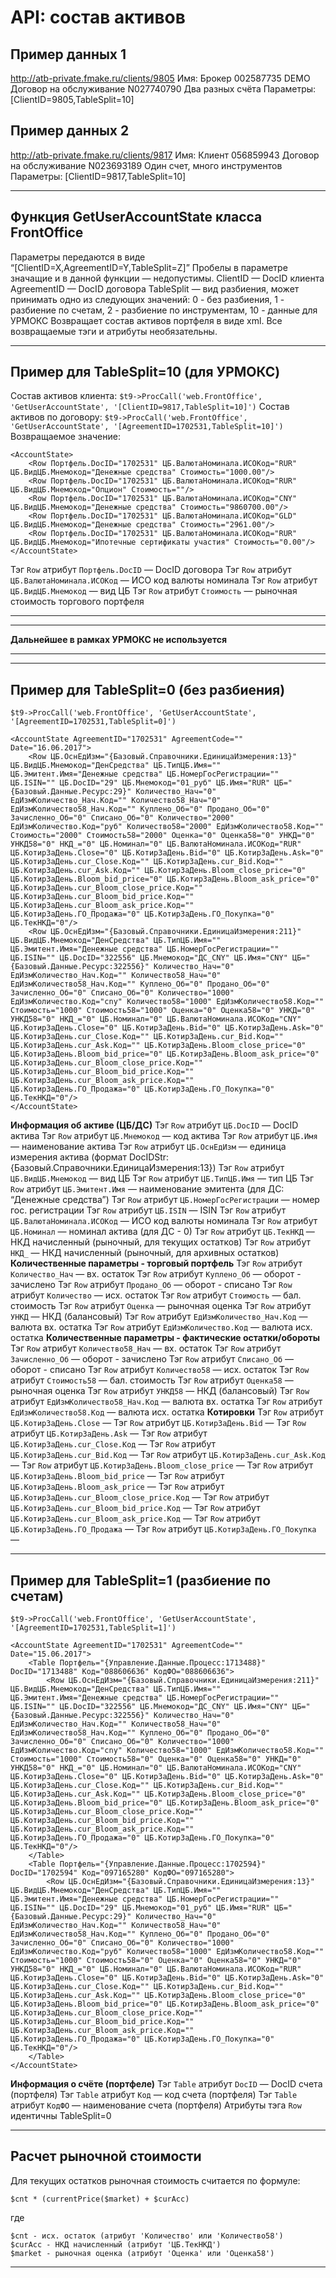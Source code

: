 # API: состав активов

## Пример данных 1

http://atb-private.fmake.ru/clients/9805
Имя: Брокер 002587735 DEMO
Договор на обслуживание N027740790
Два разных счёта
Параметры: [ClientID=9805,TableSplit=10]


## Пример данных 2

http://atb-private.fmake.ru/clients/9817
Имя: Клиент 056859943
Договор на обслуживание N023693189
Один счет, много инструментов
Параметры: [ClientID=9817,TableSplit=10]



----------
## Функция GetUserAccountState класса FrontOffice

Параметры передаются в виде “[ClientID=X,AgreementID=Y,TableSplit=Z]”
Пробелы в параметре значащие и в данной функции — недопустимы.
ClientID — DocID клиента
AgreementID — DocID договора
TableSplit — вид разбиения, может принимать одно из следующих значений: 0 - без разбиения, 1 - разбиение по счетам, 2 - разбиение по инструментам, 10 - данные для УРМОКС
Возвращает состав активов портфеля в виде xml.
Все возвращаемые тэги и атрибуты необязательны.

----------
## Пример для TableSplit=10 (для УРМОКС)

Состав активов клиента:
`$t9->ProcCall('web.FrontOffice', 'GetUserAccountState', '[ClientID=9817,TableSplit=10]')`
Состав активов по договору:
`$t9->ProcCall('web.FrontOffice', 'GetUserAccountState', '[AgreementID=1702531,TableSplit=10]')`
Возвращаемое значение:

    <AccountState>
        <Row Портфель.DocID="1702531" ЦБ.ВалютаНоминала.ИСОКод="RUR" ЦБ.ВидЦБ.Мнемокод="Денежные средства" Стоимость="1000.00"/>
        <Row Портфель.DocID="1702531" ЦБ.ВалютаНоминала.ИСОКод="RUR" ЦБ.ВидЦБ.Мнемокод="Опцион" Стоимость=""/>
        <Row Портфель.DocID="1702531" ЦБ.ВалютаНоминала.ИСОКод="CNY" ЦБ.ВидЦБ.Мнемокод="Денежные средства" Стоимость="9860700.00"/>
        <Row Портфель.DocID="1702531" ЦБ.ВалютаНоминала.ИСОКод="GLD" ЦБ.ВидЦБ.Мнемокод="Денежные средства" Стоимость="2961.00"/>
        <Row Портфель.DocID="1702531" ЦБ.ВалютаНоминала.ИСОКод="RUR" ЦБ.ВидЦБ.Мнемокод="Ипотечные сертификаты участия" Стоимость="0.00"/>
    </AccountState>

Тэг `Row` атрибут `Портфель.DocID` — DocID договора
Тэг `Row` атрибут `ЦБ.ВалютаНоминала.ИСОКод` — ИСО код валюты номинала 
Тэг `Row` атрибут `ЦБ.ВидЦБ.Мнемокод` — вид ЦБ
Тэг `Row` атрибут `Стоимость` — рыночная стоимость торгового портфеля


----------
----------

**Дальнейшее в рамках УРМОКС не используется**

----------
----------
## Пример для TableSplit=0 (без разбиения)

`$t9->ProcCall('web.FrontOffice', 'GetUserAccountState', '[AgreementID=1702531,TableSplit=0]')`


    <AccountState AgreementID="1702531" AgreementCode="" Date="16.06.2017">
        <Row ЦБ.ОснЕдИзм="{Базовый.Справочники.ЕдиницаИзмерения:13}" ЦБ.ВидЦБ.Мнемокод="ДенСредства" ЦБ.ТипЦБ.Имя="" ЦБ.Эмитент.Имя="Денежные средства" ЦБ.НомерГосРегистрации="" ЦБ.ISIN="" ЦБ.DocID="29" ЦБ.Мнемокод="01_руб" ЦБ.Имя="RUR" ЦБ="{Базовый.Данные.Ресурс:29}" Количество_Нач="0" ЕдИзмКоличество_Нач.Код="" Количество58_Нач="0" ЕдИзмКоличество58_Нач.Код="" Куплено_Об="0" Продано_Об="0" Зачисленно_Об="0" Списано_Об="0" Количество="2000" ЕдИзмКоличество.Код="руб" Количество58="2000" ЕдИзмКоличество58.Код="" Стоимость="2000" Стоимость58="2000" Оценка="0" Оценка58="0" УНКД="0" УНКД58="0" НКД_="0" ЦБ.Номинал="0" ЦБ.ВалютаНоминала.ИСОКод="RUR" ЦБ.КотирЗаДень.Close="0" ЦБ.КотирЗаДень.Bid="0" ЦБ.КотирЗаДень.Ask="0" ЦБ.КотирЗаДень.cur_Close.Код="" ЦБ.КотирЗаДень.cur_Bid.Код="" ЦБ.КотирЗаДень.cur_Ask.Код="" ЦБ.КотирЗаДень.Bloom_close_price="0" ЦБ.КотирЗаДень.Bloom_bid_price="0" ЦБ.КотирЗаДень.Bloom_ask_price="0" ЦБ.КотирЗаДень.cur_Bloom_close_price.Код="" ЦБ.КотирЗаДень.cur_Bloom_bid_price.Код="" ЦБ.КотирЗаДень.cur_Bloom_ask_price.Код="" ЦБ.КотирЗаДень.ГО_Продажа="0" ЦБ.КотирЗаДень.ГО_Покупка="0" ЦБ.ТекНКД="0"/>
        <Row ЦБ.ОснЕдИзм="{Базовый.Справочники.ЕдиницаИзмерения:211}" ЦБ.ВидЦБ.Мнемокод="ДенСредства" ЦБ.ТипЦБ.Имя="" ЦБ.Эмитент.Имя="Денежные средства" ЦБ.НомерГосРегистрации="" ЦБ.ISIN="" ЦБ.DocID="322556" ЦБ.Мнемокод="ДС_CNY" ЦБ.Имя="CNY" ЦБ="{Базовый.Данные.Ресурс:322556}" Количество_Нач="0" ЕдИзмКоличество_Нач.Код="" Количество58_Нач="0" ЕдИзмКоличество58_Нач.Код="" Куплено_Об="0" Продано_Об="0" Зачисленно_Об="0" Списано_Об="0" Количество="1000" ЕдИзмКоличество.Код="cny" Количество58="1000" ЕдИзмКоличество58.Код="" Стоимость="1000" Стоимость58="1000" Оценка="0" Оценка58="0" УНКД="0" УНКД58="0" НКД_="0" ЦБ.Номинал="0" ЦБ.ВалютаНоминала.ИСОКод="CNY" ЦБ.КотирЗаДень.Close="0" ЦБ.КотирЗаДень.Bid="0" ЦБ.КотирЗаДень.Ask="0" ЦБ.КотирЗаДень.cur_Close.Код="" ЦБ.КотирЗаДень.cur_Bid.Код="" ЦБ.КотирЗаДень.cur_Ask.Код="" ЦБ.КотирЗаДень.Bloom_close_price="0" ЦБ.КотирЗаДень.Bloom_bid_price="0" ЦБ.КотирЗаДень.Bloom_ask_price="0" ЦБ.КотирЗаДень.cur_Bloom_close_price.Код="" ЦБ.КотирЗаДень.cur_Bloom_bid_price.Код="" ЦБ.КотирЗаДень.cur_Bloom_ask_price.Код="" ЦБ.КотирЗаДень.ГО_Продажа="0" ЦБ.КотирЗаДень.ГО_Покупка="0" ЦБ.ТекНКД="0"/>
    </AccountState>

**Информация об активе (ЦБ/ДС)**
Тэг `Row` атрибут `ЦБ.DocID` — DocID актива
Тэг `Row` атрибут `ЦБ.Мнемокод` — код актива
Тэг `Row` атрибут `ЦБ.Имя` — наименование актива
Тэг `Row` атрибут `ЦБ.ОснЕдИзм` — единица измерения актива (формат DocIDStr: {Базовый.Справочники.ЕдиницаИзмерения:13})
Тэг `Row` атрибут `ЦБ.ВидЦБ.Мнемокод` — вид ЦБ
Тэг `Row` атрибут `ЦБ.ТипЦБ.Имя` — тип ЦБ
Тэг `Row` атрибут `ЦБ.Эмитент.Имя` — наименование эмитента (для ДС: “Денежные средства”)
Тэг `Row` атрибут `ЦБ.НомерГосРегистрации` — номер гос. регистрации
Тэг `Row` атрибут `ЦБ.ISIN` — ISIN
Тэг `Row` атрибут `ЦБ.ВалютаНоминала.ИСОКод` — ИСО код валюты номинала 
Тэг `Row` атрибут `ЦБ.Номинал` — номинал актива (для ДС - 0)
Тэг `Row` атрибут `ЦБ.ТекНКД` — НКД начисленный (рыночный, для текущих остатков)
Тэг `Row` атрибут `НКД_` — НКД начисленный (рыночный, для архивных остатков)
**Количественные параметры - торговый портфель**
Тэг `Row` атрибут `Количество_Нач` — вх. остаток
Тэг `Row` атрибут `Куплено_Об` — оборот - зачислено
Тэг `Row` атрибут `Продано_Об` — оборот - списано
Тэг `Row` атрибут `Количество` — исх. остаток
Тэг `Row` атрибут `Стоимость` — бал. стоимость
Тэг `Row` атрибут `Оценка` — рыночная оценка
Тэг `Row` атрибут `УНКД` — НКД (балансовый)
Тэг `Row` атрибут `ЕдИзмКоличество_Нач.Код` — валюта вх. остатка
Тэг `Row` атрибут `ЕдИзмКоличество.Код` — валюта исх. остатка
**Количественные параметры - фактические остатки/обороты**
Тэг `Row` атрибут `Количество58_Нач` — вх. остаток
Тэг `Row` атрибут `Зачисленно_Об` — оборот - зачислено
Тэг `Row` атрибут `Списано_Об` — оборот - списано
Тэг `Row` атрибут `Количество58` — исх. остаток
Тэг `Row` атрибут `Стоимость58` — бал. стоимость
Тэг `Row` атрибут `Оценка58` — рыночная оценка
Тэг `Row` атрибут `УНКД58` — НКД (балансовый)
Тэг `Row` атрибут `ЕдИзмКоличество58_Нач.Код` — валюта вх. остатка
Тэг `Row` атрибут `ЕдИзмКоличество58.Код` — валюта исх. остатка
**Котировки**
Тэг `Row` атрибут `ЦБ.КотирЗаДень.Close` — 
Тэг `Row` атрибут `ЦБ.КотирЗаДень.Bid` — 
Тэг `Row` атрибут `ЦБ.КотирЗаДень.Ask` — 
Тэг `Row` атрибут `ЦБ.КотирЗаДень.cur_Close.Код` — 
Тэг `Row` атрибут `ЦБ.КотирЗаДень.cur_Bid.Код` — 
Тэг `Row` атрибут `ЦБ.КотирЗаДень.cur_Ask.Код` — 
Тэг `Row` атрибут `ЦБ.КотирЗаДень.Bloom_close_price` — 
Тэг `Row` атрибут `ЦБ.КотирЗаДень.Bloom_bid_price` — 
Тэг `Row` атрибут `ЦБ.КотирЗаДень.Bloom_ask_price` — 
Тэг `Row` атрибут `ЦБ.КотирЗаДень.cur_Bloom_close_price.Код` — 
Тэг `Row` атрибут `ЦБ.КотирЗаДень.cur_Bloom_bid_price.Код` — 
Тэг `Row` атрибут `ЦБ.КотирЗаДень.cur_Bloom_ask_price.Код` — 
Тэг `Row` атрибут `ЦБ.КотирЗаДень.ГО_Продажа` — 
Тэг `Row` атрибут `ЦБ.КотирЗаДень.ГО_Покупка` — 


----------
## Пример для TableSplit=1 (разбиение по счетам)

`$t9->ProcCall('web.FrontOffice', 'GetUserAccountState', '[AgreementID=1702531,TableSplit=1]')`


    <AccountState AgreementID="1702531" AgreementCode="" Date="15.06.2017">
        <Table Портфель="{Управление.Данные.Процесс:1713488}" DocID="1713488" Код="088606636" КодФО="088606636">
            <Row ЦБ.ОснЕдИзм="{Базовый.Справочники.ЕдиницаИзмерения:211}" ЦБ.ВидЦБ.Мнемокод="ДенСредства" ЦБ.ТипЦБ.Имя="" ЦБ.Эмитент.Имя="Денежные средства" ЦБ.НомерГосРегистрации="" ЦБ.ISIN="" ЦБ.DocID="322556" ЦБ.Мнемокод="ДС_CNY" ЦБ.Имя="CNY" ЦБ="{Базовый.Данные.Ресурс:322556}" Количество_Нач="0" ЕдИзмКоличество_Нач.Код="" Количество58_Нач="0" ЕдИзмКоличество58_Нач.Код="" Куплено_Об="0" Продано_Об="0" Зачисленно_Об="0" Списано_Об="0" Количество="1000" ЕдИзмКоличество.Код="cny" Количество58="1000" ЕдИзмКоличество58.Код="" Стоимость="1000" Стоимость58="0" Оценка="0" Оценка58="0" УНКД="0" УНКД58="0" НКД_="0" ЦБ.Номинал="0" ЦБ.ВалютаНоминала.ИСОКод="CNY" ЦБ.КотирЗаДень.Close="0" ЦБ.КотирЗаДень.Bid="0" ЦБ.КотирЗаДень.Ask="0" ЦБ.КотирЗаДень.cur_Close.Код="" ЦБ.КотирЗаДень.cur_Bid.Код="" ЦБ.КотирЗаДень.cur_Ask.Код="" ЦБ.КотирЗаДень.Bloom_close_price="0" ЦБ.КотирЗаДень.Bloom_bid_price="0" ЦБ.КотирЗаДень.Bloom_ask_price="0" ЦБ.КотирЗаДень.cur_Bloom_close_price.Код="" ЦБ.КотирЗаДень.cur_Bloom_bid_price.Код="" ЦБ.КотирЗаДень.cur_Bloom_ask_price.Код="" ЦБ.КотирЗаДень.ГО_Продажа="0" ЦБ.КотирЗаДень.ГО_Покупка="0" ЦБ.ТекНКД="0"/>
        </Table>
        <Table Портфель="{Управление.Данные.Процесс:1702594}" DocID="1702594" Код="097165280" КодФО="097165280">
            <Row ЦБ.ОснЕдИзм="{Базовый.Справочники.ЕдиницаИзмерения:13}" ЦБ.ВидЦБ.Мнемокод="ДенСредства" ЦБ.ТипЦБ.Имя="" ЦБ.Эмитент.Имя="Денежные средства" ЦБ.НомерГосРегистрации="" ЦБ.ISIN="" ЦБ.DocID="29" ЦБ.Мнемокод="01_руб" ЦБ.Имя="RUR" ЦБ="{Базовый.Данные.Ресурс:29}" Количество_Нач="0" ЕдИзмКоличество_Нач.Код="" Количество58_Нач="0" ЕдИзмКоличество58_Нач.Код="" Куплено_Об="0" Продано_Об="0" Зачисленно_Об="0" Списано_Об="0" Количество="1000" ЕдИзмКоличество.Код="руб" Количество58="1000" ЕдИзмКоличество58.Код="" Стоимость="1000" Стоимость58="0" Оценка="0" Оценка58="0" УНКД="0" УНКД58="0" НКД_="0" ЦБ.Номинал="0" ЦБ.ВалютаНоминала.ИСОКод="RUR" ЦБ.КотирЗаДень.Close="0" ЦБ.КотирЗаДень.Bid="0" ЦБ.КотирЗаДень.Ask="0" ЦБ.КотирЗаДень.cur_Close.Код="" ЦБ.КотирЗаДень.cur_Bid.Код="" ЦБ.КотирЗаДень.cur_Ask.Код="" ЦБ.КотирЗаДень.Bloom_close_price="0" ЦБ.КотирЗаДень.Bloom_bid_price="0" ЦБ.КотирЗаДень.Bloom_ask_price="0" ЦБ.КотирЗаДень.cur_Bloom_close_price.Код="" ЦБ.КотирЗаДень.cur_Bloom_bid_price.Код="" ЦБ.КотирЗаДень.cur_Bloom_ask_price.Код="" ЦБ.КотирЗаДень.ГО_Продажа="0" ЦБ.КотирЗаДень.ГО_Покупка="0" ЦБ.ТекНКД="0"/>
        </Table>
    </AccountState>

**Информация о счёте (портфеле)**
Тэг `Table` атрибут `DocID` — DocID счета (портфеля)
Тэг `Table` атрибут `Код` — код счета (портфеля)
Тэг `Table` атрибут `КодФО` — наименование счета (портфеля)
Атрибуты тэга `Row` идентичны TableSplit=0


----------
## Расчет рыночной стоимости

Для текущих остатков рыночная стоимость считается по формуле:

    $cnt * (currentPrice($market) + $curAcc)

где

    $cnt - исх. остаток (атрибут 'Количество' или 'Количество58')
    $curAcc - НКД начисленный (атрибут 'ЦБ.ТекНКД')
    $market - рыночная оценка (атрибут 'Оценка' или 'Оценка58')



----------

